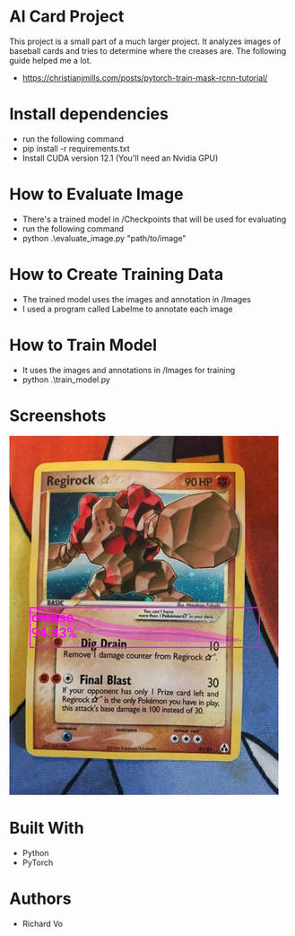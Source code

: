 # AI Card Project
This project is a small part of a much larger project. It analyzes images of baseball cards and tries to determine where the creases are. The following guide helped me a lot. 
* https://christianjmills.com/posts/pytorch-train-mask-rcnn-tutorial/

# Install dependencies
* run the following command
* pip install -r requirements.txt
* Install CUDA version 12.1 (You'll need an Nvidia GPU)

# How to Evaluate Image
* There's a trained model in /Checkpoints that will be used for evaluating
* run the following command
* python .\evaluate_image.py "path/to/image"

# How to Create Training Data
* The trained model uses the images and annotation in /Images
* I used a program called Labelme to annotate each image

# How to Train Model
* It uses the images and annotations in /Images for training
* python .\train_model.py

# Screenshots
![](README/Example.PNG)

# Built With
* Python
* PyTorch

# Authors
* Richard Vo
